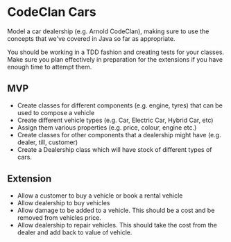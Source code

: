 # CodeClan Cars


Model a car dealership (e.g. Arnold CodeClan), making sure to use the concepts that we've covered in Java so far as appropriate.

You should be working in a TDD fashion and creating tests for your classes. Make sure you plan effectively in preparation for the extensions if you have enough time to attempt them.

## MVP
* Create classes for different components (e.g. engine, tyres) that can be used to compose a vehicle
* Create different vehicle types (e.g. Car, Electric Car, Hybrid Car, etc)
* Assign them various properties (e.g. price, colour, engine etc.)
* Create classes for other components that a dealership might have (e.g. dealer, till, customer)
* Create a Dealership class which will have stock of different types of cars. 

## Extension
* Allow a customer to buy a vehicle or book a rental vehicle
* Allow dealership to buy vehicles
* Allow damage to be added to a vehicle. This should be a cost and be removed from vehicles price.
* Allow dealership to repair vehicles. This should take the cost from the dealer and add back to value of vehicle.